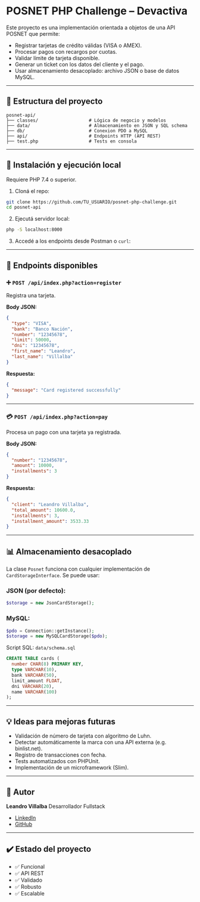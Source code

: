 # POSNET PHP Challenge – Devactiva

Este proyecto es una implementación orientada a objetos de una API POSNET que permite:

* Registrar tarjetas de crédito válidas (VISA o AMEX).
* Procesar pagos con recargos por cuotas.
* Validar límite de tarjeta disponible.
* Generar un ticket con los datos del cliente y el pago.
* Usar almacenamiento desacoplado: archivo JSON o base de datos MySQL.

---

## 📁 Estructura del proyecto

```
posnet-api/
├── classes/                   # Lógica de negocio y modelos
├── data/                      # Almacenamiento en JSON y SQL schema
├── db/                        # Conexion PDO a MySQL
├── api/                       # Endpoints HTTP (API REST)
├── test.php                   # Tests en consola
```

---

## 🚀 Instalación y ejecución local

Requiere PHP 7.4 o superior.

1. Cloná el repo:

```bash
git clone https://github.com/TU_USUARIO/posnet-php-challenge.git
cd posnet-api
```

2. Ejecutá servidor local:

```bash
php -S localhost:8000
```

3. Accedé a los endpoints desde Postman o `curl`:

---

## 📂 Endpoints disponibles

### ➕ `POST /api/index.php?action=register`

Registra una tarjeta.

**Body JSON:**

```json
{
  "type": "VISA",
  "bank": "Banco Nación",
  "number": "12345678",
  "limit": 50000,
  "dni": "12345678",
  "first_name": "Leandro",
  "last_name": "Villalba"
}
```

**Respuesta:**

```json
{
  "message": "Card registered successfully"
}
```

---

### 💳 `POST /api/index.php?action=pay`

Procesa un pago con una tarjeta ya registrada.

**Body JSON:**

```json
{
  "number": "12345678",
  "amount": 10000,
  "installments": 3
}
```

**Respuesta:**

```json
{
  "client": "Leandro Villalba",
  "total_amount": 10600.0,
  "installments": 3,
  "installment_amount": 3533.33
}
```

---

## 📊 Almacenamiento desacoplado

La clase `Posnet` funciona con cualquier implementación de `CardStorageInterface`. Se puede usar:

### JSON (por defecto):

```php
$storage = new JsonCardStorage();
```

### MySQL:

```php
$pdo = Connection::getInstance();
$storage = new MySQLCardStorage($pdo);
```

Script SQL: `data/schema.sql`

```sql
CREATE TABLE cards (
  number CHAR(8) PRIMARY KEY,
  type VARCHAR(10),
  bank VARCHAR(50),
  limit_amount FLOAT,
  dni VARCHAR(20),
  name VARCHAR(100)
);
```

---

## 💡 Ideas para mejoras futuras

* Validación de número de tarjeta con algoritmo de Luhn.
* Detectar automáticamente la marca con una API externa (e.g. binlist.net).
* Registro de transacciones con fecha.
* Tests automatizados con PHPUnit.
* Implementación de un microframework (Slim).

---

## 🧐 Autor

**Leandro Villalba**
Desarrollador Fullstack

* [LinkedIn](https://www.linkedin.com/in/leandro-villalba/)
* [GitHub](https://github.com/VillalbaLeandro)

---

## ✔️ Estado del proyecto

* ✅ Funcional
* ✅ API REST
* ✅ Validado
* ✅ Robusto
* ✅ Escalable
